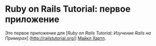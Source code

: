# Ruby on Rails Tutorial: первое приложение

Это первое приложение для [*Ruby on Rails Tutorial: Изучение Rails на Примерах*]
(http://railstutorial.org/)
 [Майкл Хартл](http://michaelhartl.com/).